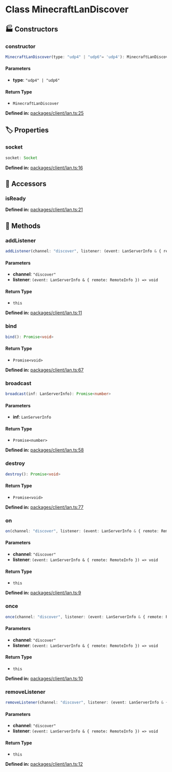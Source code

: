 # Class MinecraftLanDiscover

## 🏭 Constructors

### constructor

```ts
MinecraftLanDiscover(type: "udp4" | "udp6"= 'udp4'): MinecraftLanDiscover
```
#### Parameters

- **type**: `"udp4" | "udp6"`
#### Return Type

- `MinecraftLanDiscover`

<p style="font-size: 14px; color: var(--vp-c-text-2)">
<strong>Defined in:</strong> <a href="https://github.com/voxelum/minecraft-launcher-core-node/blob/master/packages/client/lan.ts#L25" target="_blank" rel="noreferrer">packages/client/lan.ts:25</a>
</p>


## 🏷️ Properties

### socket <Badge type="tip" text="readonly" />

```ts
socket: Socket
```
<p style="font-size: 14px; color: var(--vp-c-text-2)">
<strong>Defined in:</strong> <a href="https://github.com/voxelum/minecraft-launcher-core-node/blob/master/packages/client/lan.ts#L16" target="_blank" rel="noreferrer">packages/client/lan.ts:16</a>
</p>


## 🔑 Accessors

### isReady

<p style="font-size: 14px; color: var(--vp-c-text-2)">
<strong>Defined in:</strong> <a href="https://github.com/voxelum/minecraft-launcher-core-node/blob/master/packages/client/lan.ts#L21" target="_blank" rel="noreferrer">packages/client/lan.ts:21</a>
</p>


## 🔧 Methods

### addListener

```ts
addListener(channel: "discover", listener: (event: LanServerInfo & { remote: RemoteInfo }) => void): this
```
#### Parameters

- **channel**: `"discover"`
- **listener**: `(event: LanServerInfo & { remote: RemoteInfo }) => void`
#### Return Type

- `this`

<p style="font-size: 14px; color: var(--vp-c-text-2)">
<strong>Defined in:</strong> <a href="https://github.com/voxelum/minecraft-launcher-core-node/blob/master/packages/client/lan.ts#L11" target="_blank" rel="noreferrer">packages/client/lan.ts:11</a>
</p>


### bind

```ts
bind(): Promise<void>
```
#### Return Type

- `Promise<void>`

<p style="font-size: 14px; color: var(--vp-c-text-2)">
<strong>Defined in:</strong> <a href="https://github.com/voxelum/minecraft-launcher-core-node/blob/master/packages/client/lan.ts#L67" target="_blank" rel="noreferrer">packages/client/lan.ts:67</a>
</p>


### broadcast

```ts
broadcast(inf: LanServerInfo): Promise<number>
```
#### Parameters

- **inf**: `LanServerInfo`
#### Return Type

- `Promise<number>`

<p style="font-size: 14px; color: var(--vp-c-text-2)">
<strong>Defined in:</strong> <a href="https://github.com/voxelum/minecraft-launcher-core-node/blob/master/packages/client/lan.ts#L58" target="_blank" rel="noreferrer">packages/client/lan.ts:58</a>
</p>


### destroy

```ts
destroy(): Promise<void>
```
#### Return Type

- `Promise<void>`

<p style="font-size: 14px; color: var(--vp-c-text-2)">
<strong>Defined in:</strong> <a href="https://github.com/voxelum/minecraft-launcher-core-node/blob/master/packages/client/lan.ts#L77" target="_blank" rel="noreferrer">packages/client/lan.ts:77</a>
</p>


### on

```ts
on(channel: "discover", listener: (event: LanServerInfo & { remote: RemoteInfo }) => void): this
```
#### Parameters

- **channel**: `"discover"`
- **listener**: `(event: LanServerInfo & { remote: RemoteInfo }) => void`
#### Return Type

- `this`

<p style="font-size: 14px; color: var(--vp-c-text-2)">
<strong>Defined in:</strong> <a href="https://github.com/voxelum/minecraft-launcher-core-node/blob/master/packages/client/lan.ts#L9" target="_blank" rel="noreferrer">packages/client/lan.ts:9</a>
</p>


### once

```ts
once(channel: "discover", listener: (event: LanServerInfo & { remote: RemoteInfo }) => void): this
```
#### Parameters

- **channel**: `"discover"`
- **listener**: `(event: LanServerInfo & { remote: RemoteInfo }) => void`
#### Return Type

- `this`

<p style="font-size: 14px; color: var(--vp-c-text-2)">
<strong>Defined in:</strong> <a href="https://github.com/voxelum/minecraft-launcher-core-node/blob/master/packages/client/lan.ts#L10" target="_blank" rel="noreferrer">packages/client/lan.ts:10</a>
</p>


### removeListener

```ts
removeListener(channel: "discover", listener: (event: LanServerInfo & { remote: RemoteInfo }) => void): this
```
#### Parameters

- **channel**: `"discover"`
- **listener**: `(event: LanServerInfo & { remote: RemoteInfo }) => void`
#### Return Type

- `this`

<p style="font-size: 14px; color: var(--vp-c-text-2)">
<strong>Defined in:</strong> <a href="https://github.com/voxelum/minecraft-launcher-core-node/blob/master/packages/client/lan.ts#L12" target="_blank" rel="noreferrer">packages/client/lan.ts:12</a>
</p>


